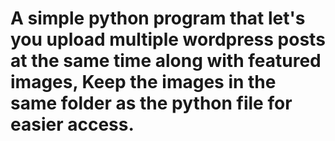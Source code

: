 # A simple python program that let's you upload multiple wordpress posts at the same time along with featured images, Keep the images in the same folder as the python file for easier access. 

